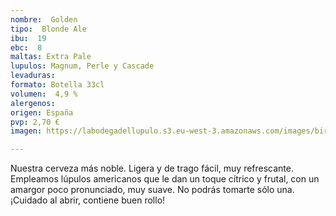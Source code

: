 ```yaml
---
nombre:  Golden
tipo:  Blonde Ale
ibu:  19
ebc:  8
maltas: Extra Pale
lupulos: Magnum, Perle y Cascade
levaduras: 
formato: Botella 33cl
volumen:  4,9 %
alergenos: 
origen: España
pvp: 2,70 €
imagen: https://labodegadellupulo.s3.eu-west-3.amazonaws.com/images/birras/golden.jpg

---
```

Nuestra cerveza más noble. Ligera y de trago fácil, muy refrescante. Empleamos lúpulos americanos que le dan un toque cítrico y frutal, con un amargor poco pronunciado, muy suave. No podrás tomarte sólo una. ¡Cuidado al abrir, contiene buen rollo!